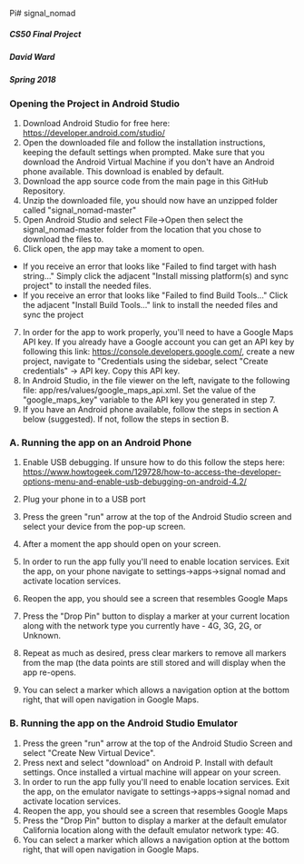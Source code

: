 Pi# signal_nomad
##### CS50 Final Project
##### David Ward
##### Spring 2018

### Opening the Project in Android Studio

1. Download Android Studio for free here: https://developer.android.com/studio/
2. Open the downloaded file and follow the installation instructions, keeping the default settings when prompted. Make sure that you download the Android Virtual Machine if you don't have an Android phone available. This download is enabled by default. 
3. Download the app source code from the main page in this GitHub Repository.
4. Unzip the downloaded file, you should now have an unzipped folder called "signal_nomad-master"
5. Open Android Studio and select File->Open then select the signal_nomad-master folder from the location that you chose to download the files to.
6. Click open, the app may take a moment to open.  
  * If you receive an error that looks like "Failed to find target with hash string..." Simply click the adjacent "Install missing platform(s) and sync project" to install the needed files.
  * If you receive an error that looks like "Failed to find Build Tools..." Click the adjacent "Install Build Tools..." link to install the needed files and sync the project
7. In order for the app to work properly, you'll need to have a Google Maps API key. If you already have a Google account you can get an API key by following this link: https://console.developers.google.com/, create a new project, navigate to "Credentials using the sidebar, select "Create credentials" -> API key. Copy this API key. 
8. In Android Studio, in the file viewer on the left, navigate to the following file: app/res/values/google_maps_api.xml. Set the value of the "google_maps_key" variable to the API key you generated in step 7.
9. If you have an Android phone available, follow the steps in section A below (suggested). If not, follow the steps in section B.

### A. Running the app on an Android Phone
  1. Enable USB debugging. If unsure how to do this follow the steps here: https://www.howtogeek.com/129728/how-to-access-the-developer-options-menu-and-enable-usb-debugging-on-android-4.2/

  2. Plug your phone in to a USB port
  3. Press the green "run" arrow at the top of the Android Studio screen and select your device from the pop-up screen.
  4. After a moment the app should open on your screen.
  5. In order to run the app fully you'll need to enable location services. Exit the app, on your phone navigate to settings->apps->signal nomad and activate location services.
  6. Reopen the app, you should see a screen that resembles Google Maps
  7. Press the "Drop Pin" button to display a marker at your current location along with the network type you currently have - 4G, 3G, 2G, or Unknown. 
  8. Repeat as much as desired, press clear markers to remove all markers from the map (the data points are still stored and will display when the app re-opens.
  9. You can select a marker which allows a navigation option at the bottom right, that will open navigation in Google Maps.
  
### B. Running the app on the Android Studio Emulator
  1. Press the green "run" arrow at the top of the Android Studio Screen and select "Create New Virtual Device".
  2. Press next and select "download" on Android P. Install with default settings. Once installed a virtual machine will appear on your screen.
  3. In order to run the app fully you'll need to enable location services. Exit the app, on the emulator navigate to settings->apps->signal nomad and activate location services.
  4. Reopen the app, you should see a screen that resembles Google Maps
  5. Press the "Drop Pin" button to display a marker at the default emulator California location along with the default emulator network type: 4G.
  6. You can select a marker which allows a navigation option at the bottom right, that will open navigation in Google Maps.


